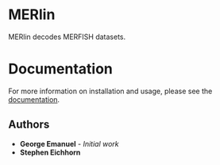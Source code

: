 # MERlin

MERlin decodes MERFISH datasets.

# Documentation

For more information on installation and usage, please see the [documentation](https://emanuega.github.io/MERlin/).


## Authors

* **George Emanuel** - *Initial work* 
* **Stephen Eichhorn**

